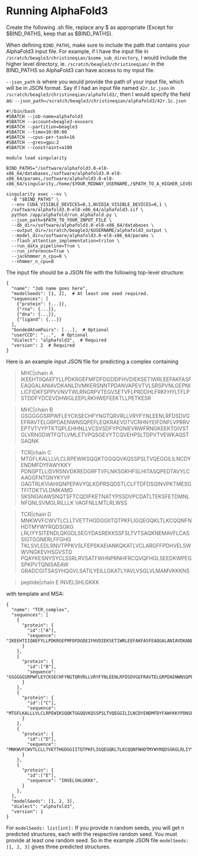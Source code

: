 # Running AlphaFold3
Create the following .sh file, replace any $ as appropriate (Except for $BIND_PATHS, keep that as $BIND_PATHS). 

When defining `BIND_PATHS`, make sure to include the path that contains your AlphaFold3 input file. For example, if I have the input file in `/scratch/beagle3/christineqian/$some_sub_directory`, I would include the higher level directory, ie. `/scratch/beagle3/christineqian/` in the BIND_PATHS so AlphaFold3 can have access to my input file.

`--json_path` is where you would provide the path of your input file, which will be in JSON format. Say if I had an input file named `42r.1c.json` in `/scratch/beagle3/christineqian/alphafold3/`, then I would specify the field as: `--json_path=/scratch/beagle3/christineqian/alphafold3/42r.1c.json`

```
#!/bin/bash
#SBATCH --job-name=alphafold3
#SBATCH --account=beagle3-exusers
#SBATCH --partition=beagle3
#SBATCH --time=10:00:00
#SBATCH --cpus-per-task=16
#SBATCH --gres=gpu:2
#SBATCH --constraint=a100

module load singularity

BIND_PATHS="/software/alphafold3.0-el8-x86_64/databases,/software/alphafold3.0-el8-x86_64/params,/software/alphafold3.0-el8-x86_64/singularity,/home/$YOUR_MIDWAY_USERNAME,/$PATH_TO_A_HIGHER_LEVEL_DIRECTORY_THAT_CONTAINS_THE_INPUT_FILE"

singularity exec --nv \
  -B "$BIND_PATHS" \
  --env CUDA_VISIBLE_DEVICES=0,1,NVIDIA_VISIBLE_DEVICES=0,1 \
  /software/alphafold3.0-el8-x86_64/alphafold3.sif \
  python /app/alphafold/run_alphafold.py \
  --json_path=$PATH_TO_YOUR_INPUT_FILE \
  --db_dir=/software/alphafold3.0-el8-x86_64/databases \
  --output_dir=/scratch/beagle3/$USERNAME/alphafold3_output \
  --model_dir=/software/alphafold3.0-el8-x86_64/params \
  --flash_attention_implementation=triton \
  --run_data_pipeline=True \
  --run_inference=True \
  --jackhmmer_n_cpu=8 \
  --nhmmer_n_cpu=8
```
The input file should be a JSON file with the following top-level structure:
```
{
  "name": "Job name goes here",
  "modelSeeds": [1, 2],  # At least one seed required.
  "sequences": [
    {"protein": {...}},
    {"rna": {...}},
    {"dna": {...}},
    {"ligand": {...}}
  ],
  "bondedAtomPairs": [...],  # Optional
  "userCCD": "...",  # Optional
  "dialect": "alphafold3",  # Required
  "version": 2  # Required
}
```

Here is an example input JSON file for predicting a complex containing
>MHC|chain A
IKEEHTIIQAEFYLLPDKRGEFMFDFDGDEIFHVDIEKSETIWRLEEFAKFASFEAQGALANIAVDKANLDVMKERSNNTPDANVAPEVTVLSRSPVNLGEPNILICFIDKFSPPVVNVTWLRNGRPVTEGVSETVFLPRDDHLFRKFHYLTFLPSTDDFYDCEVDHWGLEEPLRKHWEFEEKTLLPETKESR

>MHC|chain B
GSGGGGSRPWFLEYCKSECHFYNGTQRVRLLVRYFYNLEENLRFDSDVGEFRAVTELGRPDAENWNSQPEFLEQKRAEVDTVCRHNYEIFDNFLVPRRVEPTVTVYPTKTQPLEHHNLLVCSVSDFYPGNIEVRWFRNGKEEKTGIVSTGLVRNGDWTFQTLVMLETVPQSGEVYTCQVEHPSLTDPVTVEWKAQSTSAQNK

>TCR|chain C
MTGFLKALLLVLCLRPEWIKSQQKTGGQQVKQSSPSLTVQEGGILILNCDYENDMFDYFAWYKKY
PDNSPTLLISVRSNVDKREDGRFTVFLNKSGKHFSLHITASQPEDTAVYLCAAGGFNTGNYKYVF
GAGTRLKVIAHIQNPEPAVYQLKDPRSQDSTLCLFTDFDSQINVPKTMESGTFITDKTVLDMKAMD
SKSNGAIAWSNQTSFTCQDIFKETNATYPSSDVPCDATLTEKSFETDMNLNFQNLSVMGLRILLLK
VAGFNLLMTLRLWSS

>TCR|chain D
MNKWVFCWVTLCLLTVETTHGDGGIITQTPKFLIGQEGQKLTLKCQQNFNHDTMYWYRQDSGKG
LRLIYYSITENDLQKGDLSEGYDASREKKSSFSLTVTSAQKNEMAVFLCASSIGTGGNERLFFGHG
TKLSVLEDLRNVTPPKVSLFEPSKAEIANKQKATLVCLARGFFPDHVELSWWVNGKEVHSGVSTD
PQAYKESNYSYCLSSRLRVSATFWHNPRNHFRCQVQFHGLSEEDKWPEGSPKPVTQNISAEAW
GRADCGITSASYHQGVLSATILYEILLGKATLYAVLVSGLVLMAMVKKKNS

>peptide|chain E
INVELSHLGKKK

with template and MSA:

```
{
  "name": "TCR_complex",
  "sequences": [
    {
      "protein": {
        "id":["A"],
        "sequence": "IKEEHTIIQAEFYLLPDKRGEFMFDFDGDEIFHVDIEKSETIWRLEEFAKFASFEAQGALANIAVDKANLDVMKERSNNTPDANVAPEVTVLSRSPVNLGEPNILICFIDKFSPPVVNVTWLRNGRPVTEGVSETVFLPRDDHLFRKFHYLTFLPSTDDFYDCEVDHWGLEEPLRKHWEFEEKTLLPETKESR",
      }
    },
    {
      "protein": {
        "id":["B"],
        "sequence": "GSGGGGSRPWFLEYCKSECHFYNGTQRVRLLVRYFYNLEENLRFDSDVGEFRAVTELGRPDAENWNSQPEFLEQKRAEVDTVCRHNYEIFDNFLVPRRVEPTVTVYPTKTQPLEHHNLLVCSVSDFYPGNIEVRWFRNGKEEKTGIVSTGLVRNGDWTFQTLVMLETVPQSGEVYTCQVEHPSLTDPVTVEWKAQSTSAQNK",
      }
    },
    {
      "protein": {
        "id":["C"],
        "sequence": "MTGFLKALLLVLCLRPEWIKSQQKTGGQQVKQSSPSLTVQEGGILILNCDYENDMFDYFAWYKKYPDNSPTLLISVRSNVDKREDGRFTVFLNKSGKHFSLHITASQPEDTAVYLCAAGGFNTGNYKYVFGAGTRLKVIAHIQNPEPAVYQLKDPRSQDSTLCLFTDFDSQINVPKTMESGTFITDKTVLDMKAMDSKSNGAIAWSNQTSFTCQDIFKETNATYPSSDVPCDATLTEKSFETDMNLNFQNLSVMGLRILLLKVAGFNLLMTLRLWSS",
      }
    },
    {
      "protein": {
        "id":["D"],
        "sequence": "MNKWVFCWVTLCLLTVETTHGDGGIITQTPKFLIGQEGQKLTLKCQQNFNHDTMYWYRQDSGKGLRLIYYSITENDLQKGDLSEGYDASREKKSSFSLTVTSAQKNEMAVFLCASSIGTGGNERLFFGHGTKLSVLEDLRNVTPPKVSLFEPSKAEIANKQKATLVCLARGFFPDHVELSWWVNGKEVHSGVSTDPQAYKESNYSYCLSSRLRVSATFWHNPRNHFRCQVQFHGLSEEDKWPEGSPKPVTQNISAEAWGRADCGITSASYHQGVLSATILYEILLGKATLYAVLVSGLVLMAMVKKKNS",
      }
    },
    {
      "protein": {
        "id":["E"],
        "sequence": "INVELSHLGKKK",
      }
    },
  ],
  "modelSeeds": [1, 2, 3],
  "dialect": "alphafold3",
  "version": 1
}
```
For `modelSeeds: list[int]:` If you provide n random seeds, you will get n predicted structures, each with the respective random seed. You must provide at least one random seed. So in the example JSON file `modelSeeds: [1, 2, 3]` gives three predicted structures.
